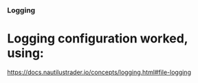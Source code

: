 ### Logging

# Logging configuration worked, using:
https://docs.nautilustrader.io/concepts/logging.html#file-logging
